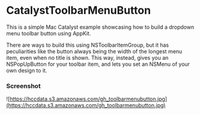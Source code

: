 # CatalystToolbarMenuButton

This is a simple Mac Catalyst example showcasing how to build a dropdown menu toolbar button using AppKit.

There are ways to build this using NSToolbarItemGroup, but it has peculiarities like the button always being the width of the longest menu item, even when no title is shown. This way, instead, gives you an NSPopUpButton for your toolbar item, and lets you set an NSMenu of your own design to it.

### Screenshot

![https://hccdata.s3.amazonaws.com/gh_toolbarmenubutton.jpg](https://hccdata.s3.amazonaws.com/gh_toolbarmenubutton.jpg)
